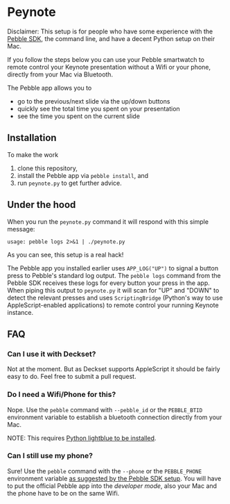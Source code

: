 # Peynote

Disclaimer: This setup is for people who have some experience with the [Pebble SDK][PebbleSDK], the command line, and have a decent Python setup on their Mac.

If you follow the steps below you can use your Pebble smartwatch to remote control your Keynote presentation without a Wifi or your phone, directly from your Mac via Bluetooth.

The Pebble app allows you to

 - go to the previous/next slide via the up/down buttons
 - quickly see the total time you spent on your presentation
 - see the time you spent on the current slide
 
## Installation

To make the work

1. clone this repository,
2. install the Pebble app via `pebble install`, and
3. run `peynote.py` to get further advice.

## Under the hood

When you run the `peynote.py` command it will respond with this simple message:

    usage: pebble logs 2>&1 | ./peynote.py

As you can see, this setup is a real hack!

The Pebble app you installed earlier uses `APP_LOG("UP")` to signal a button press to Pebble's standard log output.
The `pebble logs` command from the Pebble SDK receives these logs for every button your press in the app.
When piping this output to `peynote.py` it will scan for "UP" and "DOWN" to detect the relevant presses and
uses `ScriptingBridge` (Python's way to use AppleScript-enabled applications) to remote control your running Keynote instance.

## FAQ

### Can I use it with Deckset?

Not at the moment. But as Deckset supports AppleScript it should be fairly easy to do.
Feel free to submit a pull request.

### Do I need a Wifi/Phone for this?

Nope.
Use the `pebble` command with `--pebble_id` or the `PEBBLE_BTID` environment variable to establish a bluetooth connection directly from your Mac.

NOTE: This requires [Python lightblue to be installed][lightblue].

### Can I still use my phone?

Sure!
Use the `pebble` command with the `--phone` or the `PEBBLE_PHONE` environment variable [as suggested by the Pebble SDK setup][PebbleHelloWorld].
You will have to put the official Pebble app into the *developer mode*, also your Mac and the phone have to be on the same Wifi.


[lightblue]: http://forums.getpebble.com/discussion/comment/111815/#Comment_111815
[PebbleSDK]: https://developer.getpebble.com/2/getting-started/macosx/
[PebbleHelloWorld]: https://developer.getpebble.com/2/getting-started/hello-world/
